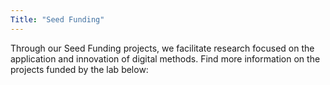 ```yaml
---
Title: "Seed Funding"
---
```



Through our Seed Funding projects, we facilitate research focused on the application and innovation of digital methods. Find more information on the projects funded by the lab below: